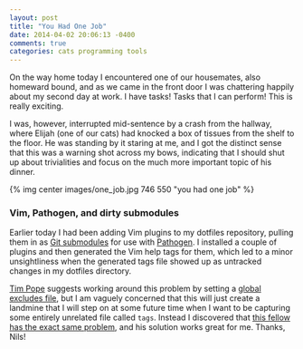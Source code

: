 ```yaml
---
layout: post
title: "You Had One Job"
date: 2014-04-02 20:06:13 -0400
comments: true
categories: cats programming tools
---
```

On the way home today I encountered one of our housemates, also homeward bound, and as we came in the front door I was chattering happily about my second day at work.  I have tasks!  Tasks that I can perform!  This is really exciting.

I was, however, interrupted mid-sentence by a crash from the hallway, where Elijah (one of our cats) had knocked a box of tissues from the shelf to the floor.  He was standing by it staring at me, and I got the distinct sense that this was a warning shot across my bows, indicating that I should shut up about trivialities and focus on the much more important topic of his dinner.

{% img center images/one_job.jpg 746 550 "you had one job" %}

### Vim, Pathogen, and dirty submodules

Earlier today I had been adding Vim plugins to my dotfiles repository, pulling them in as [Git submodules](http://git-scm.com/docs/git-submodule) for use with [Pathogen](https://github.com/tpope/vim-pathogen).  I installed a couple of plugins and then generated the Vim help tags for them, which led to a minor unsightliness when the generated tags file showed up as untracked changes in my dotfiles directory.

[Tim Pope](https://github.com/tpope) suggests working around this problem by setting a [global excludes file](http://git-scm.com/docs/gitignore), but I am vaguely concerned that this will just create a landmine that I will step on at some future time when I want to be capturing some entirely unrelated file called `tags`.  Instead I discovered that [this fellow has the exact same problem](http://www.nils-haldenwang.de/frameworks-and-tools/git/how-to-ignore-changes-in-git-submodules), and his solution works great for me.  Thanks, Nils!
